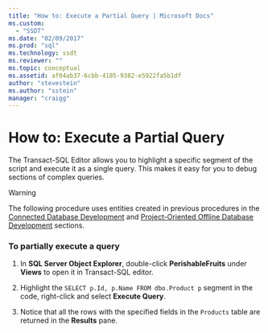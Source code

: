 ```yaml
---
title: "How to: Execute a Partial Query | Microsoft Docs"
ms.custom: 
  - "SSDT"
ms.date: "02/09/2017"
ms.prod: "sql"
ms.technology: ssdt
ms.reviewer: ""
ms.topic: conceptual
ms.assetid: af04ab37-6cbb-4185-9382-e5922fa5b1df
author: "stevestein"
ms.author: "sstein"
manager: "craigg"
---
```

# How to: Execute a Partial Query
The Transact\-SQL Editor allows you to highlight a specific segment of the script and execute it as a single query. This makes it easy for you to debug sections of complex queries.  
  
> [!WARNING]  
> The following procedure uses entities created in previous procedures in the [Connected Database Development](../ssdt/connected-database-development.md) and [Project-Oriented Offline Database Development](../ssdt/project-oriented-offline-database-development.md) sections.  
  
### To partially execute a query  
  
1.  In **SQL Server Object Explorer**, double-click **PerishableFruits** under **Views** to open it in Transact\-SQL editor.  
  
2.  Highlight the `SELECT p.Id, p.Name FROM dbo.Product p` segment in the code, right-click and select **Execute Query**.  
  
3.  Notice that all the rows with the specified fields in the `Products` table are returned in the **Results** pane.  
  
